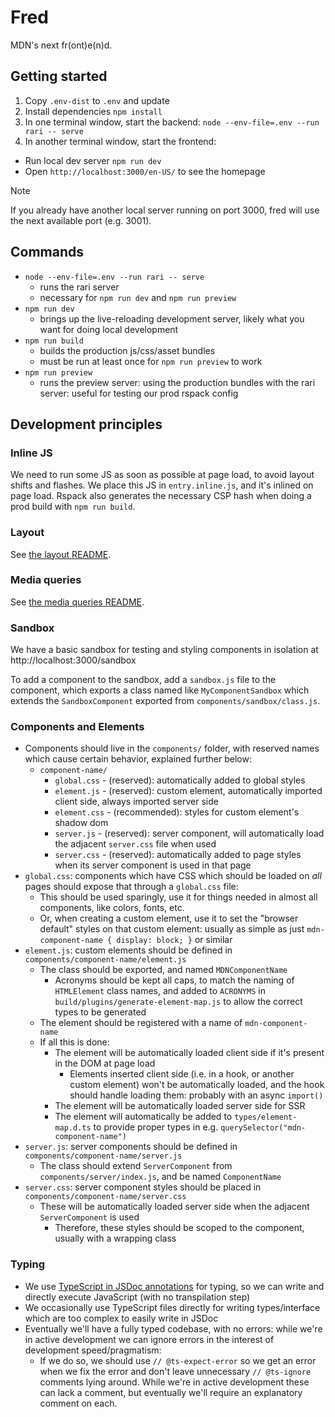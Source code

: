 # Fred

MDN's next fr(ont)e(n)d.

## Getting started

1. Copy `.env-dist` to `.env` and update
2. Install dependencies `npm install`
3. In one terminal window, start the backend: `node --env-file=.env --run rari -- serve`
4. In another terminal window, start the frontend:

- Run local dev server `npm run dev`
- Open `http://localhost:3000/en-US/` to see the homepage

> [!NOTE]
> If you already have another local server running on port 3000, fred will use the next available port (e.g. 3001).

## Commands

- `node --env-file=.env --run rari -- serve`
  - runs the rari server
  - necessary for `npm run dev` and `npm run preview`
- `npm run dev`
  - brings up the live-reloading development server, likely what you want for doing local development
- `npm run build`
  - builds the production js/css/asset bundles
  - must be run at least once for `npm run preview` to work
- `npm run preview`
  - runs the preview server: using the production bundles with the rari server: useful for testing our prod rspack config

## Development principles

### Inline JS

We need to run some JS as soon as possible at page load, to avoid layout shifts and flashes.
We place this JS in `entry.inline.js`, and it's inlined on page load.
Rspack also generates the necessary CSP hash when doing a prod build with `npm run build`.

### Layout

See [the layout README](./components/layout/README.md).

### Media queries

See [the media queries README](./components/media/README.md).

### Sandbox

We have a basic sandbox for testing and styling components in isolation at http://localhost:3000/sandbox

To add a component to the sandbox, add a `sandbox.js` file to the component, which exports a class named like `MyComponentSandbox` which extends the `SandboxComponent` exported from `components/sandbox/class.js`.

### Components and Elements

- Components should live in the `components/` folder, with reserved names which cause certain behavior, explained further below:
  - `component-name/`
    - `global.css` - (reserved): automatically added to global styles
    - `element.js` - (reserved): custom element, automatically imported client side, always imported server side
    - `element.css` - (recommended): styles for custom element's shadow dom
    - `server.js` - (reserved): server component, will automatically load the adjacent `server.css` file when used
    - `server.css` - (reserved): automatically added to page styles when its server component is used in that page
- `global.css`: components which have CSS which should be loaded on _all_ pages should expose that through a `global.css` file:
  - This should be used sparingly, use it for things needed in almost all components, like colors, fonts, etc.
  - Or, when creating a custom element, use it to set the "browser default" styles on that custom element: usually as simple as just `mdn-component-name { display: block; }` or similar
- `element.js`: custom elements should be defined in `components/component-name/element.js`
  - The class should be exported, and named `MDNComponentName`
    - Acronyms should be kept all caps, to match the naming of `HTMLElement` class names, and added to `ACRONYMS` in `build/plugins/generate-element-map.js` to allow the correct types to be generated
  - The element should be registered with a name of `mdn-component-name`
  - If all this is done:
    - The element will be automatically loaded client side if it's present in the DOM at page load
      - Elements inserted client side (i.e. in a hook, or another custom element) won't be automatically loaded, and the hook should handle loading them: probably with an async `import()`
    - The element will be automatically loaded server side for SSR
    - The element will automatically be added to `types/element-map.d.ts` to provide proper types in e.g. `querySelector("mdn-component-name")`
- `server.js`: server components should be defined in `components/component-name/server.js`
  - The class should extend `ServerComponent` from `components/server/index.js`, and be named `ComponentName`
- `server.css`: server component styles should be placed in `components/component-name/server.css`
  - These will be automatically loaded server side when the adjacent `ServerComponent` is used
    - Therefore, these styles should be scoped to the component, usually with a wrapping class

### Typing

- We use [TypeScript in JSDoc annotations](https://www.typescriptlang.org/docs/handbook/jsdoc-supported-types.html) for typing, so we can write and directly execute JavaScript (with no transpilation step)
- We occasionally use TypeScript files directly for writing types/interface which are too complex to easily write in JSDoc
- Eventually we'll have a fully typed codebase, with no errors: while we're in active development we can ignore errors in the interest of development speed/pragmatism:
  - If we do so, we should use `// @ts-expect-error` so we get an error when we fix the error and don't leave unnecessary `// @ts-ignore` comments lying around. While we're in active development these can lack a comment, but eventually we'll require an explanatory comment on each.
